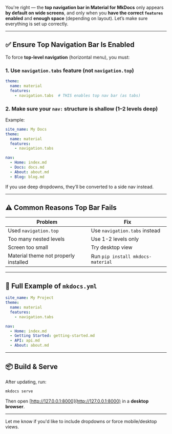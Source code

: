 You're right — the **top navigation bar in Material for MkDocs** only appears **by default on wide screens**, and only when you **have the correct `features` enabled** and **enough space** (depending on layout). Let’s make sure everything is set up correctly.

---

## ✅ Ensure Top Navigation Bar Is Enabled

To force **top-level navigation** (horizontal menu), you must:

### 1. Use `navigation.tabs` feature (not `navigation.top`)

```yaml
theme:
  name: material
  features:
    - navigation.tabs  # THIS enables top nav bar (as tabs)
```

### 2. Make sure your `nav:` structure is shallow (1–2 levels deep)

Example:

```yaml
site_name: My Docs
theme:
  name: material
  features:
    - navigation.tabs

nav:
  - Home: index.md
  - Docs: docs.md
  - About: about.md
  - Blog: blog.md
```

If you use deep dropdowns, they’ll be converted to a side nav instead.

---

## ⚠️ Common Reasons Top Bar Fails

| Problem                               | Fix                               |
| ------------------------------------- | --------------------------------- |
| Used `navigation.top`                 | Use `navigation.tabs` instead     |
| Too many nested levels                | Use 1-2 levels only               |
| Screen too small                      | Try desktop view                  |
| Material theme not properly installed | Run `pip install mkdocs-material` |

---

## 🔧 Full Example of `mkdocs.yml`

```yaml
site_name: My Project
theme:
  name: material
  features:
    - navigation.tabs

nav:
  - Home: index.md
  - Getting Started: getting-started.md
  - API: api.md
  - About: about.md
```

---

## 📦 Build & Serve

After updating, run:

```bash
mkdocs serve
```

Then open [http://127.0.0.1:8000](http://127.0.0.1:8000) in a **desktop browser**.

---

Let me know if you'd like to include dropdowns or force mobile/desktop views.
